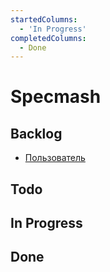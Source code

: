 ```yaml
---
startedColumns:
  - 'In Progress'
completedColumns:
  - Done
---
```


# Specmash

## Backlog

- [Пользователь](tasks/Пользователь.md)

## Todo

## In Progress

## Done

